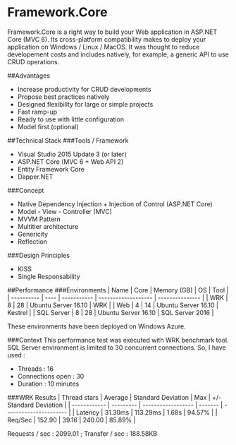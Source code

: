 # Framework.Core
Framework.Core is a right way to build your Web application in ASP.NET Core (MVC 6).
Its cross-platform compatibility makes to deploy your application on Windows / Linux / MacOS.
It was thought to reduce developement costs and includes natively, for example, a generic API to use CRUD operations.

##Advantages
- Increase productivity for CRUD developments
- Propose best practices natively
- Designed flexibility for large or simple projects
- Fast ramp-up
- Ready to use with little configuration
- Model first (optional)

##Technical Stack
###Tools / Framework
- Visual Studio 2015 Update 3 (or later)
- ASP.NET Core (MVC 6 + Web API 2)
- Entity Framework Core
- Dapper.NET

###Concept
- Native Dependency Injection + Injection of Control (ASP.NET Core)
- Model - View - Controller (MVC)
- MVVM Pattern
- Multitier architecture
- Genericity
- Reflection

###Design Principles
- KISS
- Single Responsability

##Performance
###Environments
| Name       | Core | Memory (GB) | OS                  | Tool            |
| ---------- | ---- | ----------- | ------------------- | --------------- |
| WRK        |    8 |          28 | Ubuntu Server 16.10 | WRK             |
| Web        |    4 |          14 | Ubuntu Server 16.10 | Kestrel         |
| SQL Server |    8 |          28 | Ubuntu Server 16.10 | SQL Server 2016 |

These environments have been deployed on Windows Azure.

###Context
This performance test was executed with WRK benchmark tool.
SQL Server environment is limited to 30 concurrent connections. So, I have used :
- Threads : 16
- Connections open : 30
- Duration : 10 minutes

###WRK Results
| Thread stars | Average   | Standard Deviation | Max     | +/- Standard Deviation |
| ------------ | --------- | ------------------ | ------- | ---------------------- |
| Latency      |   31.30ms |           113.29ms |   1.68s | 94.57%                 |
| Req/Sec      |  152.90   |            39.16   | 240.00  | 85.89%                 |

Requests / sec : 2099.01 ; Transfer / sec : 188.58KB
